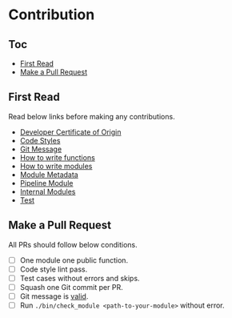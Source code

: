 # Contribution

## Toc

<!-- MarkdownTOC GFM -->

- [First Read](#first-read)
- [Make a Pull Request](#make-a-pull-request)

<!-- /MarkdownTOC -->

## First Read

Read below links before making any contributions.

- [Developer Certificate of Origin](./dco.md)
- [Code Styles](./code-styles.md)
- [Git Message](./git-message.md)
- [How to write functions](./how-to-write-functions.md)
- [How to write modules](./how-to-write-modules.md)
- [Module Metadata](./module-metadata.md)
- [Pipeline Module](./pipeline-module.md)
- [Internal Modules](./internal-modules.md)
- [Test](./test.md)

## Make a Pull Request

All PRs should follow below conditions.

-[ ] One module one public function.
-[ ] Code style lint pass.
-[ ] Test cases without errors and skips.
-[ ] Squash one Git commit per PR.
-[ ] Git message is [valid](./git-message.md).
-[ ] Run `./bin/check_module <path-to-your-module>` without error.
